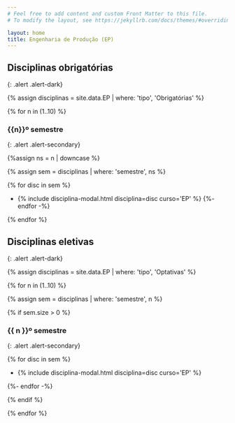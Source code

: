 ```yaml
---
# Feel free to add content and custom Front Matter to this file.
# To modify the layout, see https://jekyllrb.com/docs/themes/#overriding-theme-defaults

layout: home
title: Engenharia de Produção (EP)
---
```


## Disciplinas obrigatórias
{: .alert .alert-dark}

{% assign disciplinas = site.data.EP | where: 'tipo', 'Obrigatórias' %}

{% for n in (1..10) %}

### {{n}}º semestre
{: .alert .alert-secondary}

{%assign ns = n | downcase %}

{% assign sem = disciplinas | where: 'semestre', ns %}

{% for disc in sem %}
- {% include disciplina-modal.html disciplina=disc curso='EP' %}
{%- endfor -%}

{% endfor %}

## Disciplinas eletivas
{: .alert .alert-dark}

{% assign disciplinas = site.data.EP | where: 'tipo', 'Optativas' %}

{% for n in (1..10) %}

{% assign sem = disciplinas | where: 'semestre', n %}

{% if sem.size > 0 %}

### {{ n }}º semestre
{: .alert .alert-secondary}

{% for disc in sem %}

- {% include disciplina-modal.html disciplina=disc curso='EP' %}

{%- endfor -%}

{% endif %}

{% endfor %}
